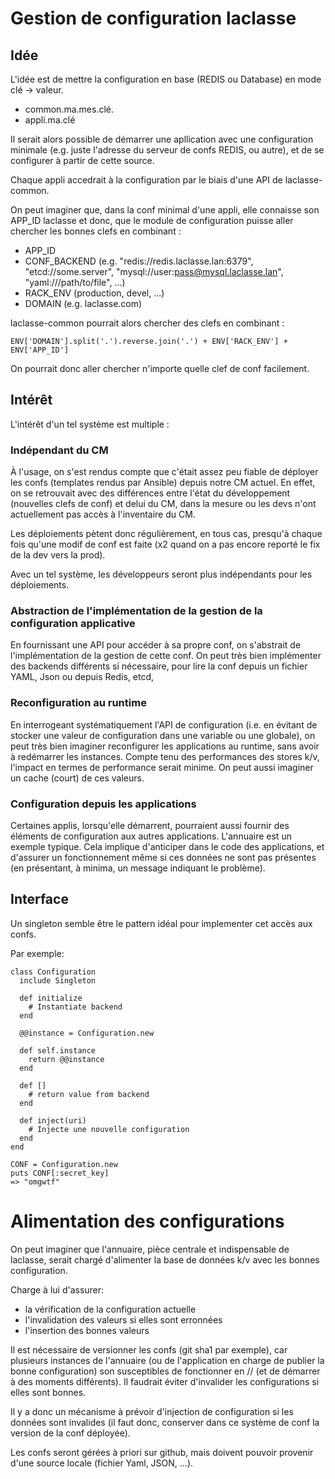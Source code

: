 # Gestion de configuration laclasse

## Idée

L'idée est de mettre la configuration en base (REDIS ou Database) en mode clé -> valeur.
 - common.ma.mes.clé.
 - appli.ma.clé

Il serait alors possible de démarrer une apllication avec une
configuration minimale (e.g. juste l'adresse du serveur de confs REDIS,
ou autre), et de se configurer à partir de cette source.

Chaque appli accedrait à la configuration par le biais d'une API de laclasse-common.

On peut imaginer que, dans la conf minimal d'une appli, elle connaisse
son APP_ID laclasse et donc, que le module de configuration puisse aller
chercher les bonnes clefs en combinant :

- APP_ID
- CONF_BACKEND (e.g. "redis://redis.laclasse.lan:6379", "etcd://some.server", "mysql://user:pass@mysql.laclasse.lan", "yaml:///path/to/file", ...)
- RACK_ENV (production, devel, ...)
- DOMAIN (e.g. laclasse.com)

laclasse-common pourrait alors chercher des clefs en combinant :

    ENV['DOMAIN'].split('.').reverse.join('.') + ENV['RACK_ENV'] + ENV['APP_ID']

On pourrait donc aller chercher n'importe quelle clef de conf
facilement.

## Intérêt

L'intérêt d'un tel système est multiple :

### Indépendant du CM

À l'usage, on s'est rendus compte que c'était assez peu fiable de
déployer les confs (templates rendus par Ansible) depuis notre CM
actuel. En effet, on se retrouvait avec des différences entre l'état du
développement (nouvelles clefs de conf) et delui du CM, dans la mesure
ou les devs n'ont actuellement pas accès à l'inventaire du CM.

Les déploiements pètent donc régulièrement, en tous cas, presqu'à chaque
fois qu'une modif de conf est faite (x2 quand on a pas
encore reporté le fix de la dev vers la prod).

Avec un tel système, les développeurs seront plus indépendants pour les
déploiements.

### Abstraction de l'implémentation de la gestion de la configuration applicative

En fournissant une API pour accéder à sa propre conf, on s'abstrait de
l'implémentation de la gestion de cette conf.
On peut très bien implémenter des backends différents si nécessaire,
pour lire la conf depuis un fichier YAML, Json ou depuis Redis, etcd,

### Reconfiguration au runtime

En interrogeant systématiquement l'API de configuration (i.e. en évitant
de stocker une valeur de configuration dans une variable ou une
globale), on peut très bien imaginer reconfigurer les applications au
runtime, sans avoir à redémarrer les instances. Compte tenu des
performances des stores k/v, l'impact en termes de performance serait
minime.
On peut aussi imaginer un cache (court) de ces valeurs.

### Configuration depuis les applications

Certaines applis, lorsqu'elle démarrent, pourraient aussi fournir des
éléments de configuration aux autres applications. L'annuaire est un
exemple typique.
Cela implique d'anticiper dans le code des applications, et d'assurer un
fonctionnement même si ces données ne sont pas présentes (en présentant,
à minima, un message indiquant le problème).

## Interface

Un singleton semble être le pattern idéal pour implementer cet accès aux
confs.

Par exemple:

    class Configuration
      include Singleton

      def initialize
        # Instantiate backend
      end

      @@instance = Configuration.new

      def self.instance
        return @@instance
      end

      def []
        # return value from backend
      end

      def inject(uri)
        # Injecte une nouvelle configuration
      end
    end

    CONF = Configuration.new
    puts CONF[:secret_key]
    => "omgwtf"

# Alimentation des configurations

On peut imaginer que l'annuaire, pièce centrale et indispensable de
laclasse, serait chargé d'alimenter la base de données k/v avec les
bonnes configuration.

Charge à lui d'assurer:

- la vérification de la configuration actuelle
- l'invalidation des valeurs si elles sont erronnées
- l'insertion des bonnes valeurs

Il est nécessaire de versionner les confs (git sha1 par exemple), car
plusieurs instances de l'annuaire (ou de l'application en charge de
publier la bonne configuration) son susceptibles de fonctionner en //
(et de démarrer à des moments différents). Il faudrait éviter
d'invalider les configurations si elles sont bonnes.

Il y a donc un mécanisme à prévoir d'injection de configuration si les
données sont invalides (il faut donc, conserver dans ce système de conf
la version de la conf déployée).

Les confs seront gérées à priori sur github, mais doivent pouvoir
provenir d'une source locale (fichier Yaml, JSON, ...).

